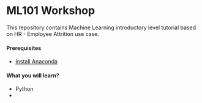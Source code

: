 # ML101 Workshop
This repository contains Machine Learning introductory level tutorial based on HR - Employee Attrition use case.

#### Prerequisites
- [Install Anaconda](https://docs.anaconda.com/anaconda/install/index.html) 

#### What you will learn?
- Python
- 
